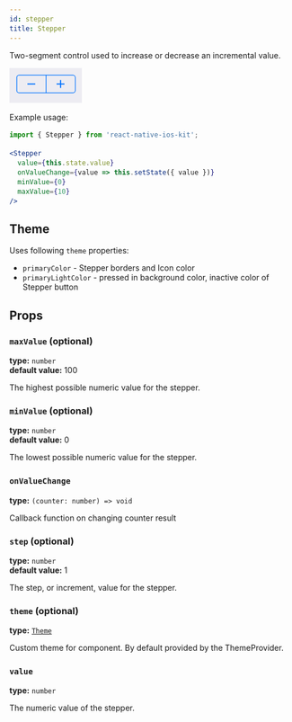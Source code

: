 ```yaml
---
id: stepper
title: Stepper
---
```


Two-segment control used to increase or decrease an incremental value.

![Stepper](assets/stepper.png)

Example usage:
```jsx
import { Stepper } from 'react-native-ios-kit';

<Stepper
  value={this.state.value}
  onValueChange={value => this.setState({ value })}
  minValue={0}
  maxValue={10}
/>
```

## Theme
Uses following `theme` properties:
- `primaryColor` - Stepper borders and Icon color
- `primaryLightColor` - pressed in background color, inactive color of Stepper button
## Props

### `maxValue` (optional)
**type:** `number`  
**default value:** 100

The highest possible numeric value for the stepper.

### `minValue` (optional)
**type:** `number`  
**default value:** 0

The lowest possible numeric value for the stepper.

### `onValueChange`
**type:** `(counter: number) => void`

Callback function on changing counter result
### `step` (optional)
**type:** `number`  
**default value:** 1

The step, or increment, value for the stepper.

### `theme` (optional)
**type:** [`Theme`](theme.html)

Custom theme for component. By default provided by the ThemeProvider.

### `value`
**type:** `number`

The numeric value of the stepper.
